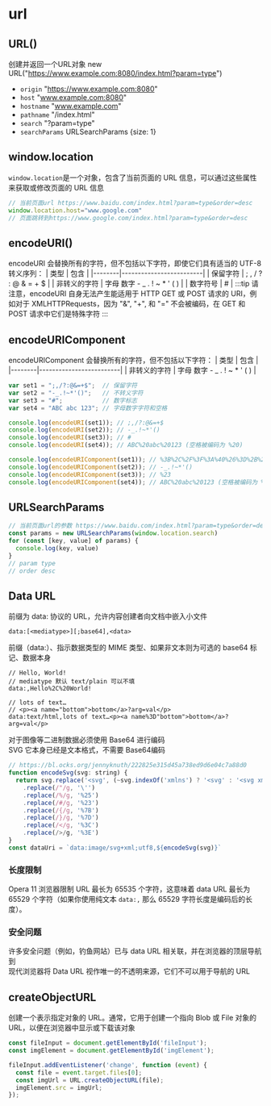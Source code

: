 # url

## URL()
创建并返回一个URL对象 new URL("https://www.example.com:8080/index.html?param=type")
* `origin`  "https://www.example.com:8080"
* `host`  "www.example.com:8080"
* `hostname` "www.example.com"
* `pathname`  "/index.html"
* `search`  "?param=type"
* `searchParams`  URLSearchParams \{size: 1\}  

## window.location
`window.location`是一个对象，包含了当前页面的 URL 信息，可以通过这些属性来获取或修改页面的 URL 信息
```js
// 当前页面url https://www.baidu.com/index.html?param=type&order=desc
window.location.host="www.google.com"
// 页面跳转到https://www.google.com/index.html?param=type&order=desc
```

## encodeURI()
encodeURI 会替换所有的字符，但不包括以下字符，即使它们具有适当的 UTF-8 转义序列：
| 类型     | 包含                      |
|--------|-------------------------|
| 保留字符   | ; , / ? : @ & = + $     |
| 非转义的字符 | 字母 数字 - _ . ! ~ * ' ( ) |
| 数字符号   | #                       |
:::tip
请注意，encodeURI 自身无法产生能适用于 HTTP GET 或 POST 请求的 URI，例如对于 XMLHTTPRequests，因为 "&", "+", 和 "=" 不会被编码，在 GET 和 POST 请求中它们是特殊字符
:::

## encodeURIComponent
encodeURIComponent 会替换所有的字符，但不包括以下字符：
| 类型     | 包含                      |
|--------|-------------------------|
| 非转义的字符 | 字母 数字 - _ . ! ~ * ' ( ) |
```js
var set1 = ";,/?:@&=+$";  // 保留字符
var set2 = "-_.!~*'()";   // 不转义字符
var set3 = "#";           // 数字标志
var set4 = "ABC abc 123"; // 字母数字字符和空格

console.log(encodeURI(set1)); // ;,/?:@&=+$
console.log(encodeURI(set2)); // -_.!~*'()
console.log(encodeURI(set3)); // #
console.log(encodeURI(set4)); // ABC%20abc%20123 (空格被编码为 %20)

console.log(encodeURIComponent(set1)); // %3B%2C%2F%3F%3A%40%26%3D%2B%24
console.log(encodeURIComponent(set2)); // -_.!~*'()
console.log(encodeURIComponent(set3)); // %23
console.log(encodeURIComponent(set4)); // ABC%20abc%20123 (空格被编码为 %20)
```

## URLSearchParams
```js
// 当前页面url的参数 https://www.baidu.com/index.html?param=type&order=desc
const params = new URLSearchParams(window.location.search)
for (const [key, value] of params) {
  console.log(key, value)
}
// param type
// order desc
```

## Data URL
前缀为 data: 协议的 URL，允许内容创建者向文档中嵌入小文件
```
data:[<mediatype>][;base64],<data>
```
前缀（data:）、指示数据类型的 MIME 类型、如果非文本则为可选的 base64 标记、数据本身
``` 
// Hello, World!
// mediatype 默认 text/plain 可以不填
data:,Hello%2C%20World!

// lots of text…
// <p><a name="bottom">bottom</a>?arg=val</p>
data:text/html,lots of text…<p><a name%3D"bottom">bottom</a>?arg=val</p>
```
对于图像等二进制数据必须使用 Base64 进行编码  
SVG 它本身已经是文本格式，不需要 Base64编码
```js
// https://bl.ocks.org/jennyknuth/222825e315d45a738ed9d6e04c7a88d0
function encodeSvg(svg: string) {
  return svg.replace('<svg', (~svg.indexOf('xmlns') ? '<svg' : '<svg xmlns="http://www.w3.org/2000/svg"'))
    .replace(/"/g, '\'')
    .replace(/%/g, '%25')
    .replace(/#/g, '%23')
    .replace(/{/g, '%7B')
    .replace(/}/g, '%7D')
    .replace(/</g, '%3C')
    .replace(/>/g, '%3E')
}
const dataUri = `data:image/svg+xml;utf8,${encodeSvg(svg)}`
```

### 长度限制
Opera 11 浏览器限制 URL 最长为 65535 个字符，这意味着 data URL 最长为 65529 个字符（如果你使用纯文本 `data:,`
那么 65529 字符长度是编码后的长度）。


### 安全问题
许多安全问题（例如，钓鱼网站）已与 data URL 相关联，并在浏览器的顶层导航到  
现代浏览器将 Data URL 视作唯一的不透明来源，它们不可以用于导航的 URL  

## createObjectURL
创建一个表示指定对象的 URL。通常，它用于创建一个指向 Blob 或 File 对象的 URL，以便在浏览器中显示或下载该对象

```js
const fileInput = document.getElementById('fileInput');
const imgElement = document.getElementById('imgElement');

fileInput.addEventListener('change', function (event) {
  const file = event.target.files[0];
  const imgUrl = URL.createObjectURL(file);
  imgElement.src = imgUrl;
});
```